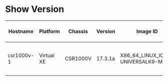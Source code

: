 
# Show Version
| Hostname | Platform | Chassis | Version | Image ID | OS | Uptime | Last Reload | Last Reload Reason | Interfaces | Total Memory | Used Memeory | Serial Number | License Type |
| -------- | -------- | ------- | ------- | -------- | -- | ------ | ----------- | ------------------ | ---------- | ------------ | ------------ | ------------- | ------------ |
| csr1000v-1 | Virtual XE | CSR1000V | 17.3.1a | X86_64_LINUX_IOSD-UNIVERSALK9-M | IOS-XE | 17 hours  43 minutes |  | reload | 'Gigabit Ethernet': '3' | 715705 | 'non-volatile configuration': '32768'  'physical': '3978420' | 98LQ4WK2KXT | N/A(Smart License Enabled) |